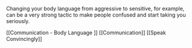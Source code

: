 Changing your body language from aggressive to sensitive, for example, can be a very strong tactic to make people confused and start taking you seriously. 

[[Communication - Body Language <PN>]]
[[Communication]]
[[Speak Convincingly]]